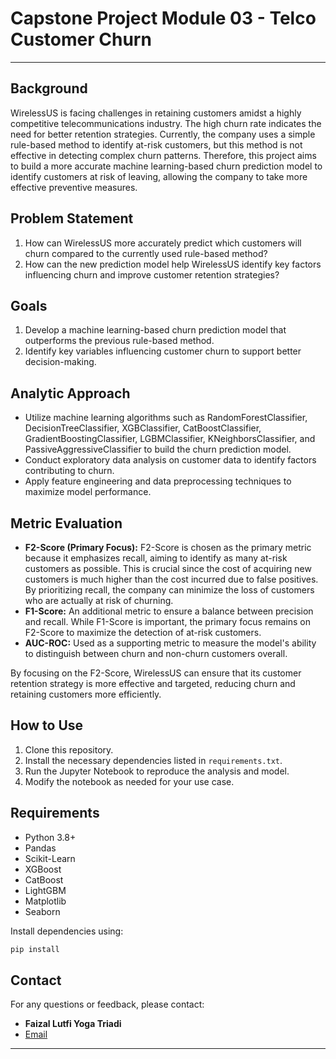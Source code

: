 # Capstone Project Module 03 - Telco Customer Churn

---

## Background
WirelessUS is facing challenges in retaining customers amidst a highly competitive telecommunications industry. The high churn rate indicates the need for better retention strategies. Currently, the company uses a simple rule-based method to identify at-risk customers, but this method is not effective in detecting complex churn patterns. Therefore, this project aims to build a more accurate machine learning-based churn prediction model to identify customers at risk of leaving, allowing the company to take more effective preventive measures.

## Problem Statement
1. How can WirelessUS more accurately predict which customers will churn compared to the currently used rule-based method?
2. How can the new prediction model help WirelessUS identify key factors influencing churn and improve customer retention strategies?

## Goals
1. Develop a machine learning-based churn prediction model that outperforms the previous rule-based method.
2. Identify key variables influencing customer churn to support better decision-making.

## Analytic Approach
- Utilize machine learning algorithms such as RandomForestClassifier, DecisionTreeClassifier, XGBClassifier, CatBoostClassifier, GradientBoostingClassifier, LGBMClassifier, KNeighborsClassifier, and PassiveAggressiveClassifier to build the churn prediction model.
- Conduct exploratory data analysis on customer data to identify factors contributing to churn.
- Apply feature engineering and data preprocessing techniques to maximize model performance.

## Metric Evaluation
- **F2-Score (Primary Focus):** F2-Score is chosen as the primary metric because it emphasizes recall, aiming to identify as many at-risk customers as possible. This is crucial since the cost of acquiring new customers is much higher than the cost incurred due to false positives. By prioritizing recall, the company can minimize the loss of customers who are actually at risk of churning.
- **F1-Score:** An additional metric to ensure a balance between precision and recall. While F1-Score is important, the primary focus remains on F2-Score to maximize the detection of at-risk customers.
- **AUC-ROC:** Used as a supporting metric to measure the model's ability to distinguish between churn and non-churn customers overall.

By focusing on the F2-Score, WirelessUS can ensure that its customer retention strategy is more effective and targeted, reducing churn and retaining customers more efficiently.

## How to Use
1. Clone this repository.
2. Install the necessary dependencies listed in `requirements.txt`.
3. Run the Jupyter Notebook to reproduce the analysis and model.
4. Modify the notebook as needed for your use case.

## Requirements
- Python 3.8+
- Pandas
- Scikit-Learn
- XGBoost
- CatBoost
- LightGBM
- Matplotlib
- Seaborn

Install dependencies using:

```bash
pip install 
```

## Contact
For any questions or feedback, please contact:

- **Faizal Lutfi Yoga Triadi**
- [Email](mailto:faizal2jz@gmail.com)

---
